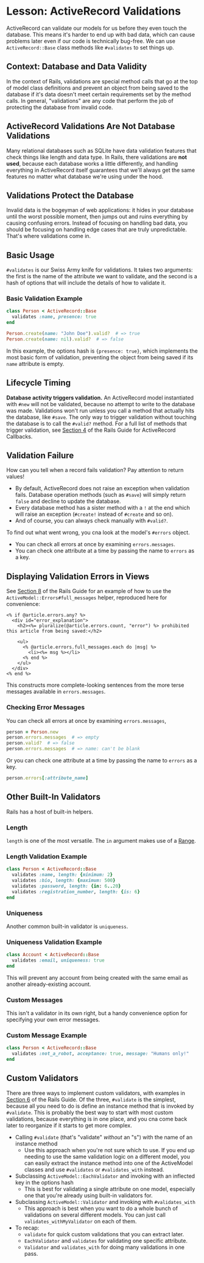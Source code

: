 # Lesson: ActiveRecord Validations

ActiveRecord can validate our models for us before they even touch the database. This means it's harder to end up with bad data, which can cause problems later even if our code is technically bug-free. We can use `ActiveRecord::Base` class methods like `#validates` to set things up.

## Context: Database and Data Validity

In the context of Rails, validations are special method calls that go at the top of model class definitions and prevent an object from being saved to the database if it's data doesn't meet certain requirements set by the method calls. In general, "validations" are any code that perform the job of protecting the database from invalid code.

## ActiveRecord Validations Are Not Database Validations

Many relational databases such as SQLite have data validation features that check things like length and data type. In Rails, there validations are **not used**, because each database works a little differently, and handling everything in ActiveRecord itself guarantees that we'll always get the same features no matter what database we're using under the hood.

## Validations Protect the Database

Invalid data is the bogeyman of web applications: it hides in your database until the worst possible moment, then jumps out and ruins everything by causing confusing errors. Instead of focusing on handling bad data, you should be focusing on handling edge cases that are truly unpredictable. That's where validations come in.

## Basic Usage

`#validates` is our Swiss Army knife for validations. It takes two arguments: the first is the name of the attribute we want to validate, and the second is a hash of options that will include the details of how to validate it.

### Basic Validation Example

```ruby
class Person < ActiveRecord::Base
  validates :name, presence: true
end

Person.create(name: "John Doe").valid?  # => true
Person.create(name: nil).valid?  # => false
```

In this example, the options hash is `{presence: true}`, which implements the most basic form of validation, preventing the object from being saved if its `name` attribute is empty.

## Lifecycle Timing

**Database activity triggers validation.** An ActiveRecord model instantiated with `#new` will not be validated, because no attempt to write to the database was made. Validations won't run unless you call a method that actually hits the database, like `#save`. The only way to trigger validation without touching the database is to call the `#valid?` method. For a full list of methods that trigger validation, see [Section 4](https://guides.rubyonrails.org/active_record_callbacks.html#running-callbacks) of the Rails Guide for ActiveRecord Callbacks.

## Validation Failure

How can you tell when a record fails validation? Pay attention to return values!

- By default, ActiveRecord does not raise an exception when validation fails. Database operation methods (such as `#save`) will simply return `false` and decline to update the database.
- Every database method has a sister method with a `!` at the end which will raise an exception (`#create!` instead of `#create` and so on).
- And of course, you can always check manually with `#valid?`.

To find out what went wrong, you cna look at the model's `#errors` object.

- You can check all errors at once by examining `errors.messages`.
- You can check one attribute at a time by passing the name to `errors` as a key.

## Displaying Validation Errors in Views

See [Section 8](https://guides.rubyonrails.org/active_record_validations.html#displaying-validation-errors-in-views) of the Rails Guide for an example of how to use the `ActiveModel::Errors#full_messages` helper, reproduced here for convenience:

```erb
<% if @article.errors.any? %>
  <div id="error_explanation">
    <h2><%= pluralize(@article.errors.count, "error") %> prohibited this article from being saved:</h2>

    <ul>
      <% @article.errors.full_messages.each do |msg| %>
        <li><%= msg %></li>
      <% end %>
    </ul>
  </div>
<% end %>
```

This constructs more complete-looking sentences from the more terse messages available in `errors.messages`.

### Checking Error Messages

You can check all errors at once by examining `errors.messages`,

```ruby
person = Person.new
person.errors.messages  # => empty
person.valid?  # => false
person.errors.messages  # => name: can't be blank
```

Or you can check one attribute at a time by passing the name to `errors` as a key.

```ruby
person.errors[:attribute_name]
```

## Other Built-In Validators

Rails has a host of built-in helpers.

### Length

`length` is one of the most versatile. The `in` argument makes use of a [Range](http://ruby-doc.org/core-2.6.2/Range.html).

### Length Validation Example

```ruby
class Person < ActiveRecord::Base
  validates :name, length: {minimum: 2}
  validates :bio, length: {maximum: 500}
  validates :password, length: {in: 6..20}
  validates :registration_number, length: {is: 6}
end
```

### Uniqueness

Another common built-in validator is `uniqueness`.

### Uniqueness Validation Example

```ruby
class Account < ActiveRecord::Base
  validates :email, uniqueness: true
end
```

This will prevent any account from being created with the same email as another already-existing account.

### Custom Messages

This isn't a validator in its own right, but a handy convenience option for specifying your own error messages.

### Custom Message Example

```ruby
class Person < ActiveRecord::Base
  validates :not_a_robot, acceptance: true, message: "Humans only!"
end
```

## Custom Validators

There are three ways to implement custom validators, with examples in [Section 6](https://guides.rubyonrails.org/active_record_validations.html#performing-custom-validations) of the Rails Guide. Of the three, `#validate` is the simplest, because all you need to do is define an instance method that is invoked by `#validate`. This is probably the best way to start with most custom validations, because everything is in one place, and you cna come back later to reorganize if it starts to get more complex.

- Calling `#validate` (that's "validate" _without_ an "s") with the name of an instance method
  - Use this approach when you're not sure which to use. If you end up needing to use the same validation logic on a different model, you can easily extract the instance method into one of the ActiveModel classes and use `#validates` or `#validates_with` instead.
- Subclassing `ActiveModel::EachValidator` and invoking with an inflected key in the options hash
  - This is best for validating a single attribute on one model, especially one that you're already using built-in validators for.
- Subclassing `ActiveModel::Validator` and invoking with `#validates_with`
  - This approach is best when you want to do a whole bunch of validations on several different models. You can just call `validates_withMyValidator` on each of them.
- To recap:
  - `validate` for quick custom validations that you can extract later.
  - `EachValidator` and `validates` for validating one specific attribute.
  - `Validator` and `validates_with` for doing many validations in one pass.